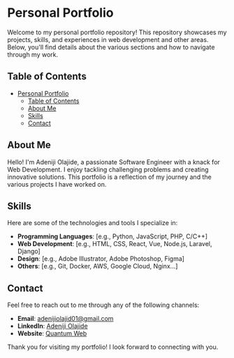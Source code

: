 ﻿# Personal Portfolio

Welcome to my personal portfolio repository! This repository showcases my projects, skills, and experiences in web development and other areas. Below, you'll find details about the various sections and how to navigate through my work.

## Table of Contents
- [Personal Portfolio](#personal-portfolio)
  - [Table of Contents](#table-of-contents)
  - [About Me](#about-me)
  - [Skills](#skills)
  - [Contact](#contact)

## About Me
Hello! I'm Adeniji Olajide, a passionate Software Engineer with a knack for Web Development. I enjoy tackling challenging problems and creating innovative solutions. This portfolio is a reflection of my journey and the various projects I have worked on.

## Skills
Here are some of the technologies and tools I specialize in:
- **Programming Languages**: [e.g., Python, JavaScript, PHP, C/C++]
- **Web Development**: [e.g., HTML, CSS, React, Vue, Node.js, Laravel, Django]
- **Design**: [e.g., Adobe Illustrator, Adobe Photoshop, Figma]
- **Others**: [e.g., Git, Docker, AWS, Google Cloud, Nginx...]

## Contact
Feel free to reach out to me through any of the following channels:
- **Email**: adenijiolajid01@gmail.com
- **LinkedIn**: [Adeniji Olajide](https://www.linkedin.com/in/olajide-adeniji-0286a32a2/)
- **Website**: [Quantum Web](https://quantumweb-6icm.onrender.com/)

Thank you for visiting my portfolio! I look forward to connecting with you.
